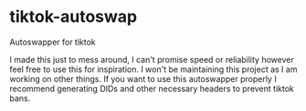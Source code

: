# tiktok-autoswap
Autoswapper for tiktok

I made this just to mess around, I can't promise speed or reliability however feel free to use this for inspiration. I won't be maintaining this project as I am working on other things. If you want to use this autoswapper properly I recommend generating DIDs and other necessary headers to prevent tiktok bans.
